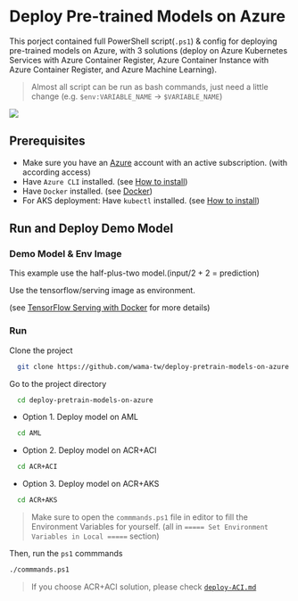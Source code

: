 # Deploy Pre-trained Models on Azure

This porject contained full PowerShell script(`.ps1`) & config for deploying pre-trained models on Azure, with 3 solutions (deploy on Azure Kubernetes Services with Azure Container Register, Azure Container Instance with Azure Container Register, and Azure Machine Learning).

> Almost all script can be run as bash commands, just need a little change (e.g. `$env:VARIABLE_NAME` -> `$VARIABLE_NAME`)

![](https://i.imgur.com/2LT8nie.png)


## Prerequisites
- Make sure you have an [Azure](https://portal.azure.com/) account with an active subscription. (with according access)
- Have `Azure CLI` installed. (see [How to install](https://learn.microsoft.com/en-us/cli/azure/install-azure-cli))
- Have `Docker` installed. (see [Docker](https://www.docker.com/))
- For AKS deployment: Have `kubectl` installed. (see [How to install](https://kubernetes.io/docs/tasks/tools/))

## Run and Deploy Demo Model

### Demo Model & Env Image
This example use the half-plus-two model.(input/2 + 2 = prediction)

Use the tensorflow/serving image as environment.

(see [TensorFlow Serving with Docker](https://www.tensorflow.org/tfx/serving/docker) for more details)

### Run
Clone the project
```bash
  git clone https://github.com/wama-tw/deploy-pretrain-models-on-azure.git
```

Go to the project directory
```bash
  cd deploy-pretrain-models-on-azure
```

- Option 1. Deploy model on AML
```bash
  cd AML
```

- Option 2. Deploy model on ACR+ACI
```bash
  cd ACR+ACI
```

- Option 3. Deploy model on ACR+AKS
```bash
  cd ACR+AKS
```

> Make sure to open the `commmands.ps1` file in editor to fill the Environment Variables for yourself. (all in `===== Set Environment Variables in Local =====` section)

Then, run the `ps1` commmands
```bash
./commmands.ps1
```

> If you choose ACR+ACI solution, please check [`deploy-ACI.md`](https://github.com/wama-tw/deploy-pretrain-models-on-azure/blob/main/ACR%2BACI/deploy-ACI.md)
